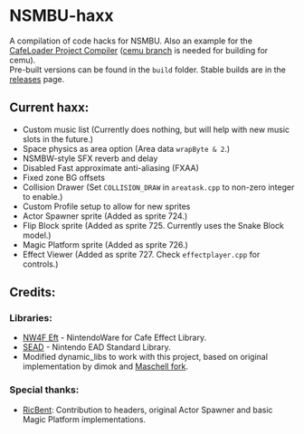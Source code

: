 # NSMBU-haxx
A compilation of code hacks for NSMBU. Also an example for the [CafeLoader Project Compiler](https://github.com/aboood40091/CafeLoader-Project-Compiler) ([cemu branch](https://github.com/aboood40091/CafeLoader-Project-Compiler/tree/cemu) is needed for building for cemu).  
Pre-built versions can be found in the `build` folder. Stable builds are in the [releases](https://github.com/aboood40091/NSMBU-haxx/releases) page.

## Current haxx:
* Custom music list (Currently does nothing, but will help with new music slots in the future.)  
* Space physics as area option (Area data `wrapByte & 2`.)  
* NSMBW-style SFX reverb and delay  
* Disabled Fast approximate anti-aliasing (FXAA)  
* Fixed zone BG offsets  
* Collision Drawer (Set `COLLISION_DRAW` in `areatask.cpp` to non-zero integer to enable.)  
* Custom Profile setup to allow for new sprites  
* Actor Spawner sprite (Added as sprite 724.)  
* Flip Block sprite (Added as sprite 725. Currently uses the Snake Block model.)  
* Magic Platform sprite (Added as sprite 726.)  
* Effect Viewer (Added as sprite 727. Check `effectplayer.cpp` for controls.)

## Credits:
### Libraries:
* [NW4F Eft](https://github.com/open-ead/NW4F-Eft/tree/nsmbu) - NintendoWare for Cafe Effect Library.
* [SEAD](https://github.com/aboood40091/sead) - Nintendo EAD Standard Library.
* Modified dynamic_libs to work with this project, based on original implementation by dimok and [Maschell fork](https://github.com/Maschell/dynamic_libs).  

### Special thanks:
* [RicBent](https://github.com/RicBent/codedx): Contribution to headers, original Actor Spawner and basic Magic Platform implementations.  